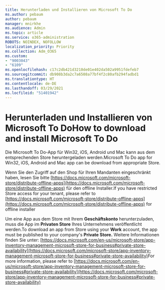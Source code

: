 ```yaml
---
title: Herunterladen und Installieren von Microsoft To Do
ms.author: pebaum
author: pebaum
manager: mnirkhe
ms.audience: Admin
ms.topic: article
ms.service: o365-administration
ROBOTS: NOINDEX, NOFOLLOW
localization_priority: Priority
ms.collection: Adm_O365
ms.custom:
- "9003043"
- "6109"
ms.openlocfilehash: c17c2db421d3210de01e402da502a9951fdefeb7
ms.sourcegitcommit: db908b3da2c7a6508a77bf4f2c80afb294fadbd1
ms.translationtype: HT
ms.contentlocale: de-DE
ms.lasthandoff: 03/29/2021
ms.locfileid: "51401942"
---
```

# <a name="how-to-download-and-install-microsoft-to-do"></a><span data-ttu-id="4a86a-102">Herunterladen und Installieren von Microsoft To Do</span><span class="sxs-lookup"><span data-stu-id="4a86a-102">How to download and install Microsoft To Do</span></span>

<span data-ttu-id="4a86a-103">Die Microsoft To Do-App für Win32, iOS, Android und Mac kann aus dem entsprechenden Store heruntergeladen werden.</span><span class="sxs-lookup"><span data-stu-id="4a86a-103">Microsoft To Do app for Win32, iOS, Android and Mac app can be download from appropriate Store.</span></span>

<span data-ttu-id="4a86a-104">Wenn Sie den Zugriff auf den Shop für Ihren Mandanten eingeschränkt haben, lesen Sie bitte [https://docs.microsoft.com/microsoft-store/distribute-offline-apps](https://docs.microsoft.com/microsoft-store/distribute-offline-apps) für den offline Installer.</span><span class="sxs-lookup"><span data-stu-id="4a86a-104">If you have restricted Store access for your tenant, please refer to [https://docs.microsoft.com/microsoft-store/distribute-offline-apps](https://docs.microsoft.com/microsoft-store/distribute-offline-apps) for offline installer</span></span>

<span data-ttu-id="4a86a-105">Um eine App aus dem Store mit Ihrem **Geschäftskonto** herunterzuladen, muss die App im **Privaten Store** Ihres Unternehmens veröffentlicht werden.</span><span class="sxs-lookup"><span data-stu-id="4a86a-105">To download an app from Store using your **Work** account, the app must be published to your company's **Private Store.**</span></span> <span data-ttu-id="4a86a-106">Weitere Informationen finden Sie unter: [https://docs.microsoft.com/en-us/microsoft-store/app-inventory-management-microsoft-store-for-business#private-store-availability](https://docs.microsoft.com/microsoft-store/app-inventory-management-microsoft-store-for-business#private-store-availability)</span><span class="sxs-lookup"><span data-stu-id="4a86a-106">For more information, please refer to [https://docs.microsoft.com/en-us/microsoft-store/app-inventory-management-microsoft-store-for-business#private-store-availability](https://docs.microsoft.com/microsoft-store/app-inventory-management-microsoft-store-for-business#private-store-availability)</span></span>